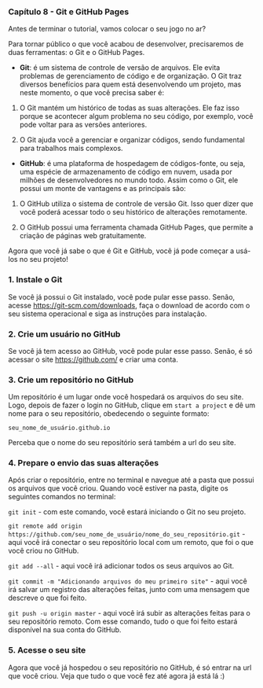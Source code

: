 ### Capítulo 8 - Git e GitHub Pages

Antes de terminar o tutorial, vamos colocar o seu jogo no ar?

Para tornar público o que você acabou de desenvolver, precisaremos de duas ferramentas: o Git e o GitHub Pages.

- **Git**: é um sistema de controle de versão de arquivos. Ele evita problemas de gerenciamento de código e de organização.
O Git traz diversos benefícios para quem está desenvolvendo um projeto, mas neste momento, o que você precisa saber é:

1. O Git mantém um histórico de todas as suas alterações. Ele faz isso porque se acontecer algum problema no seu código, por exemplo, você pode voltar para as versões anteriores.

2. O Git ajuda você a gerenciar e organizar códigos, sendo fundamental para trabalhos mais complexos.

- **GitHub**: é uma plataforma de hospedagem de códigos-fonte, ou seja, uma espécie de armazenamento de código em nuvem, usada por milhões de desenvolvedores no mundo todo. Assim como o Git, ele possui um monte de vantagens e as principais são:

1. O GitHub utiliza o sistema de controle de versão Git. Isso quer dizer que você poderá acessar todo o seu histórico de alterações remotamente.

2. O GitHub possui uma ferramenta chamada GitHub Pages, que permite a criação de páginas web gratuitamente.

Agora que você já sabe o que é Git e GitHub, você já pode começar a usá-los no seu projeto!

### 1. Instale o Git
Se você já possui o Git instalado, você pode pular esse passo. Senão, acesse https://git-scm.com/downloads, faça o download de acordo com o seu sistema operacional e siga as instruções para instalação.

### 2. Crie um usuário no GitHub
Se você já tem acesso ao GitHub, você pode pular esse passo. Senão, é só acessar o site https://github.com/ e criar uma conta.

### 3. Crie um repositório no GitHub
Um repositório é um lugar onde você hospedará os arquivos do seu site. Logo, depois de fazer o login no GitHub, clique em `start a project` e dê um nome para o seu repositório, obedecendo o seguinte formato:

```seu_nome_de_usuário.github.io```

Perceba que o nome do seu repositório será também a url do seu site.

### 4. Prepare o envio das suas alterações
Após criar o repositório, entre no terminal e navegue até a pasta que possui os arquivos que você criou. 
Quando você estiver na pasta, digite os seguintes comandos no terminal:

`git init` - com este comando, você estará iniciando o Git no seu projeto.

`git remote add origin https://github.com/seu_nome_de_usuário/nome_do_seu_repositório.git` - aqui você irá conectar o seu repositório local com um remoto, que foi o que você criou no GitHub.

`git add --all` - aqui você irá adicionar todos os seus arquivos ao Git.

`git commit -m "Adicionando arquivos do meu primeiro site"` - aqui você irá salvar um registro das alterações feitas, junto com uma mensagem que descreve o que foi feito.

`git push -u origin master` - aqui você irá subir as alterações feitas para o seu repositório remoto. Com esse comando, tudo o que foi feito estará disponível na sua conta do GitHub.

### 5. Acesse o seu site
Agora que você já hospedou o seu repositório no GitHub, é só entrar na url que você criou. Veja que tudo o que você fez até agora já está lá :)
